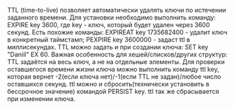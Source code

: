 TTL (time-to-live) позволяет автоматически удалять ключи по истечении заданного времени. Для установки необходимо выполнить команду:
EXPIRE key 3600, где key - ключ, который будет удален через 3600 секунд.
Есть похожие команды:
EXPIREAT key 1735682400 - удалит ключ в конкретный таймстамп;
PEXPIRE key 3600000 - задаст ttl в миллисекундах.
TTL можно задать и при создании ключа: SET key "Daniil" EX 60.
Важная особенность для хешей/списков/других структур: TTL задаётся на весь ключ, а не на отдельные элементы.
Для проверки оставшегося времени жизни ключа можно выполнить команду
ttl key, которая вернет -2(если ключа нет)/-1(если TTL не задан)/любое число оставшихся секунд.
ttl можно и сбросить(технически установить в бессрочное значение) командой
PERSIST key.
ttl так же сбрасывается при изменении ключа.
